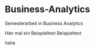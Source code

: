 # Business-Analytics
Semesterarbeit in Business Analytics


Hier mal ein Beispieltext
Beispieltext

hehe
